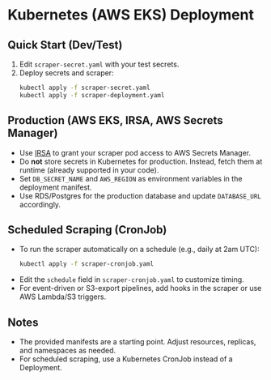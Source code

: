 # Kubernetes (AWS EKS) Deployment

## Quick Start (Dev/Test)
1. Edit `scraper-secret.yaml` with your test secrets.
2. Deploy secrets and scraper:
   ```sh
   kubectl apply -f scraper-secret.yaml
   kubectl apply -f scraper-deployment.yaml
   ```

## Production (AWS EKS, IRSA, AWS Secrets Manager)
- Use [IRSA](https://docs.aws.amazon.com/eks/latest/userguide/iam-roles-for-service-accounts.html) to grant your scraper pod access to AWS Secrets Manager.
- Do **not** store secrets in Kubernetes for production. Instead, fetch them at runtime (already supported in your code).
- Set `DB_SECRET_NAME` and `AWS_REGION` as environment variables in the deployment manifest.
- Use RDS/Postgres for the production database and update `DATABASE_URL` accordingly.

## Scheduled Scraping (CronJob)
- To run the scraper automatically on a schedule (e.g., daily at 2am UTC):
  ```sh
  kubectl apply -f scraper-cronjob.yaml
  ```
- Edit the `schedule` field in `scraper-cronjob.yaml` to customize timing.
- For event-driven or S3-export pipelines, add hooks in the scraper or use AWS Lambda/S3 triggers.

## Notes
- The provided manifests are a starting point. Adjust resources, replicas, and namespaces as needed.
- For scheduled scraping, use a Kubernetes CronJob instead of a Deployment. 